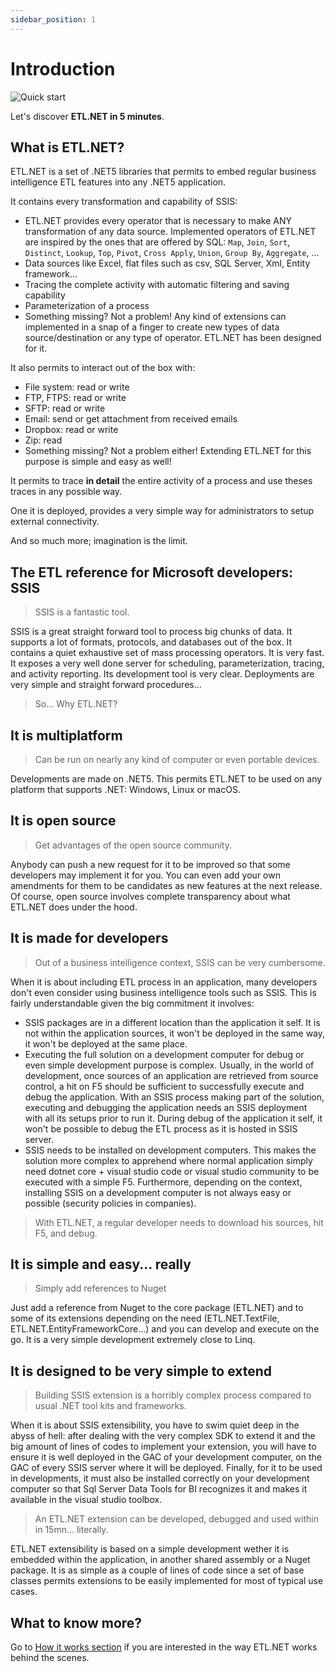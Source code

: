 ```yaml
---
sidebar_position: 1
---
```


# Introduction

![Quick start](/img/build-first-app-bot-tutorial.svg)

Let's discover **ETL.NET in 5 minutes**.

## What is ETL.NET?

ETL.NET is a set of .NET5 libraries that permits to embed regular business intelligence ETL features into any .NET5 application.

It contains every transformation and capability of SSIS:

- ETL.NET provides every operator that is necessary to make ANY transformation of any data source. Implemented operators of ETL.NET are inspired by the ones that are offered by SQL: `Map`, `Join`, `Sort`, `Distinct`, `Lookup`, `Top`, `Pivot`, `Cross Apply`, `Union`, `Group By`, `Aggregate`, ...
- Data sources like Excel, flat files such as csv, SQL Server, Xml, Entity framework...
- Tracing the complete activity with automatic filtering and saving capability
- Parameterization of a process
- Something missing? Not a problem! Any kind of extensions can implemented in a snap of a finger to create new types of data source/destination or any type of operator. ETL.NET has been designed for it.

It also permits to interact out of the box with:

- File system: read or write
- FTP, FTPS: read or write
- SFTP: read or write
- Email: send or get attachment from received emails
- Dropbox: read or write
- Zip: read
- Something missing? Not a problem either! Extending ETL.NET for this purpose is simple and easy as well!

It permits to trace **in detail** the entire activity of a process and use theses traces in any possible way.

One it is deployed, provides a very simple way for administrators to setup external connectivity.

And so much more; imagination is the limit.

## The ETL reference for Microsoft developers: SSIS

> SSIS is a fantastic tool.

SSIS is a great straight forward tool to process big chunks of data. It supports a lot of formats, protocols, and databases out of the box. It contains a quiet exhaustive set of mass processing operators. It is very fast. It exposes a very well done server for scheduling, parameterization, tracing, and activity reporting. Its development tool is very clear. Deployments are very simple and straight forward procedures...

> So... Why ETL.NET?

## It is multiplatform

> Can be run on nearly any kind of computer or even portable devices.

Developments are made on .NET5. This permits ETL.NET to be used on any platform that supports .NET: Windows, Linux or macOS.

## It is open source

> Get advantages of the open source community.

Anybody can push a new request for it to be improved so that some developers may implement it for you. You can even add your own amendments for them to be candidates as new features at the next release. Of course, open source involves complete transparency about what ETL.NET does under the hood.

## It is made for developers

> Out of a business intelligence context, SSIS can be very cumbersome.

When it is about including ETL process in an application, many developers don't even consider using business intelligence tools such as SSIS. This is fairly understandable given the big commitment it involves:

- SSIS packages are in a different location than the application it self. It is not within the application sources, it won't be deployed in the same way, it won't be deployed at the same place.
- Executing the full solution on a development computer for debug or even simple development purpose is complex. Usually, in the world of development, once sources of an application are retrieved from source control, a hit on F5 should be sufficient to successfully execute and debug the application. With an SSIS process making part of the solution, executing and debugging the application needs an SSIS deployment with all its setups prior to run it. During debug of the application it self, it won't be possible to debug the ETL process as it is hosted in SSIS server.
- SSIS needs to be installed on development computers. This makes the solution more complex to apprehend where normal application simply need dotnet core + visual studio code or visual studio community to be executed with a simple F5. Furthermore, depending on the context, installing SSIS on a development computer is not always easy or possible (security policies in companies).

> With ETL.NET, a regular developer needs to download his sources, hit F5, and debug.

## It is simple and easy... really

> Simply add references to Nuget

Just add a reference from Nuget to the core package (ETL.NET) and to some of its extensions depending on the need (ETL.NET.TextFile, ETL.NET.EntityFrameworkCore...) and you can develop and execute on the go. It is a very simple development extremely close to Linq.

## It is designed to be very simple to extend

> Building SSIS extension is a horribly complex process compared to usual .NET tool kits and frameworks.

When it is about SSIS extensibility, you have to swim quiet deep in the abyss of hell: after dealing with the very complex SDK to extend it and the big amount of lines of codes to implement your extension, you will have to ensure it is well deployed in the GAC of your development computer, on the GAC of every SSIS server where it will be deployed. Finally, for it to be used in developments, it must also be installed correctly on your development computer so that Sql Server Data Tools for BI recognizes it and makes it available in the visual studio toolbox.

> An ETL.NET extension can be developed, debugged and used within in 15mn... literally.

ETL.NET extensibility is based on a simple development wether it is embedded within the application, in another shared assembly or a Nuget package. It is as simple as a couple of lines of code since a set of base classes permits extensions to be easily implemented for most of typical use cases.

## What to know more?

Go to [How it works section](/docs/quickstart/principle) if you are interested in the way ETL.NET works behind the scenes.